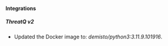 
#### Integrations

##### ThreatQ v2

- Updated the Docker image to: *demisto/python3:3.11.9.101916*.
